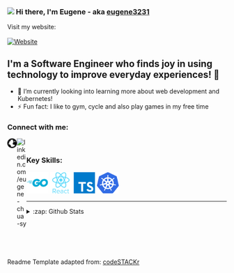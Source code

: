 ### <img src="https://emojis.slackmojis.com/emojis/images/1531849430/4246/blob-sunglasses.gif?1531849430" width="30"/> Hi there, I'm Eugene - aka [eugene3231][website]

Visit my website:
<br/><br/>
[![Website](https://img.shields.io/website?label=eugene3231.netlify.app&style=for-the-badge&url=https%3A%2F%2Feugene3231.netlify.app)](https://eugene3231.netlify.app)

## I'm a Software Engineer who finds joy in using technology to improve everyday experiences! 👋

- 🔭 I’m currently looking into learning more about web development and Kubernetes! 
- ⚡ Fun fact: I like to gym, cycle and also play games in my free time

### Connect with me:

[<img align="left" alt="eugene3231.netlify.app" width="22px" src="https://raw.githubusercontent.com/iconic/open-iconic/master/svg/globe.svg" />][website]
[<img align="left" alt="linkedin.com/eugene-chua-sy" width="22px" src="https://cdn.jsdelivr.net/npm/simple-icons@v3/icons/linkedin.svg" />][linkedin]

<br />


### Key Skills:
<p align="left">
  
<img alt="go" src="https://raw.githubusercontent.com/devicons/devicon/master/icons/go/go-original-wordmark.svg"  width="50" height="50"/>
<img alt="react" src="https://raw.githubusercontent.com/devicons/devicon/master/icons/react/react-original-wordmark.svg"  width="50" height="50"/>
<img alt="typescript" src="https://raw.githubusercontent.com/devicons/devicon/master/icons/typescript/typescript-original.svg"  width="50" height="50"/>
<img alt="kubernetes" src="https://raw.githubusercontent.com/devicons/devicon/master/icons/kubernetes/kubernetes-original.svg"  width="50" height="50"/>


---

<details>
  <summary>:zap: Github Stats</summary>
  <img alt="Eugene's Github Stats" src="https://github-readme-stats.vercel.app/api?username=eugene3231" />
</details>

</br>
</br>
</br>
</br>
</br>

Readme Template adapted from: [codeSTACKr](https://github.com/codeSTACKr)

[website]: https://eugene3231.netlify.app
[linkedin]: https://linkedin.com/in/eugene-chua-nus
